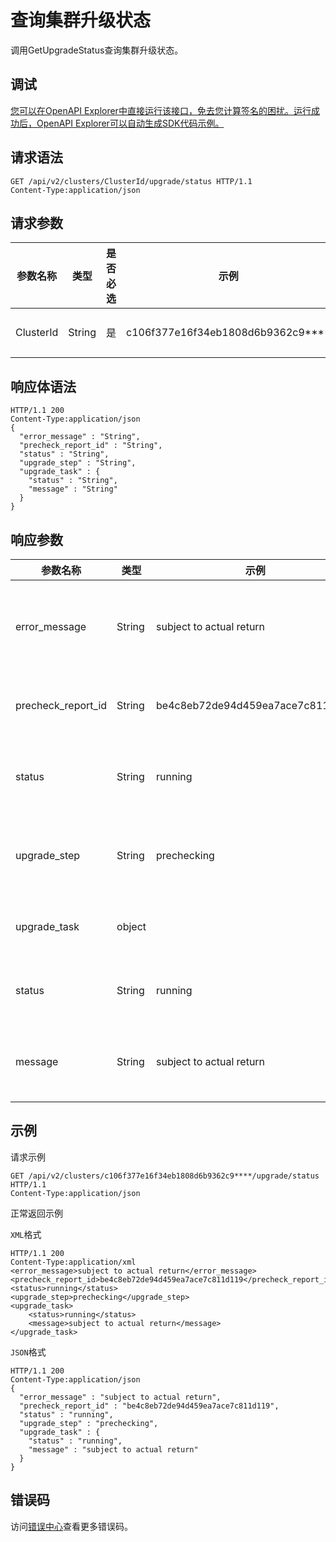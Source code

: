 # 查询集群升级状态

调用GetUpgradeStatus查询集群升级状态。

## 调试

[您可以在OpenAPI Explorer中直接运行该接口，免去您计算签名的困扰。运行成功后，OpenAPI Explorer可以自动生成SDK代码示例。](https://api.aliyun.com/#product=CS&api=GetUpgradeStatus&type=ROA&version=2015-12-15)

## 请求语法

```
GET /api/v2/clusters/ClusterId/upgrade/status HTTP/1.1 
Content-Type:application/json
```

## 请求参数

|参数名称|类型|是否必选|示例|说明|
|----|--|----|--|--|
|ClusterId|String|是|c106f377e16f34eb1808d6b9362c9\*\*\*\*|集群ID。 |

## 响应体语法

```
HTTP/1.1 200
Content-Type:application/json
{
  "error_message" : "String",
  "precheck_report_id" : "String",
  "status" : "String",
  "upgrade_step" : "String",
  "upgrade_task" : {
    "status" : "String",
    "message" : "String"
  }
}
```

## 响应参数

|参数名称|类型|示例|说明|
|----|--|--|--|
|error\_message|String|subject to actual return|集群升级中的错误信息。 |
|precheck\_report\_id|String|be4c8eb72de94d459ea7ace7c811d119|预检查返回ID。 |
|status|String|running|集群目前升级的状态。 |
|upgrade\_step|String|prechecking|集群目前升级的阶段。 |
|upgrade\_task|object| |升级任务详情。 |
|status|String|running|升级任务状态。 |
|message|String|subject to actual return|升级任务描述信息。 |

## 示例

请求示例

```
GET /api/v2/clusters/c106f377e16f34eb1808d6b9362c9****/upgrade/status HTTP/1.1 
Content-Type:application/json
```

正常返回示例

`XML`格式

```
HTTP/1.1 200
Content-Type:application/xml
<error_message>subject to actual return</error_message>
<precheck_report_id>be4c8eb72de94d459ea7ace7c811d119</precheck_report_id>
<status>running</status>
<upgrade_step>prechecking</upgrade_step>
<upgrade_task>
    <status>running</status>
    <message>subject to actual return</message>
</upgrade_task>
```

`JSON`格式

```
HTTP/1.1 200
Content-Type:application/json
{
  "error_message" : "subject to actual return",
  "precheck_report_id" : "be4c8eb72de94d459ea7ace7c811d119",
  "status" : "running",
  "upgrade_step" : "prechecking",
  "upgrade_task" : {
    "status" : "running",
    "message" : "subject to actual return"
  }
}
```

## 错误码

访问[错误中心](https://error-center.alibabacloud.com/status/product/CS)查看更多错误码。

